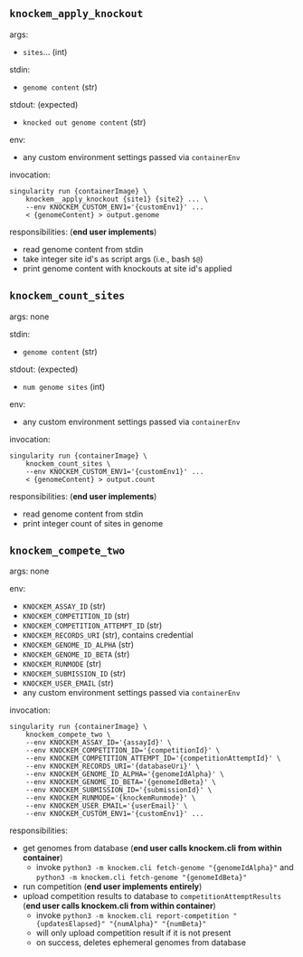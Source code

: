 ## `knockem_apply_knockout`

args:
- `sites`... (int)

stdin:
- `genome content` (str)

stdout: (expected)
- `knocked out genome content` (str)

env:
- any custom environment settings passed via `containerEnv`

invocation:
```
singularity run {containerImage} \
    knockem__apply_knockout {site1} {site2} ... \
    --env KNOCKEM_CUSTOM_ENV1='{customEnv1}' ...
    < {genomeContent} > output.genome
```

responsibilities: (**end user implements**)
- read genome content from stdin
- take integer site id's as script args (i.e., bash `$@`)
- print genome content with knockouts at site id's applied


## `knockem_count_sites`

args: none

stdin:
- `genome content` (str)

stdout: (expected)
- `num genome sites` (int)

env:
- any custom environment settings passed via `containerEnv`

invocation:
```
singularity run {containerImage} \
    knockem_count_sites \
    --env KNOCKEM_CUSTOM_ENV1='{customEnv1}' ...
    < {genomeContent} > output.count
```

responsibilities: (**end user implements**)
- read genome content from stdin
- print integer count of sites in genome

## `knockem_compete_two`

args: none

env:
- `KNOCKEM_ASSAY_ID` (str)
- `KNOCKEM_COMPETITION_ID` (str)
- `KNOCKEM_COMPETITION_ATTEMPT_ID` (str)
- `KNOCKEM_RECORDS_URI` (str), contains credential
- `KNOCKEM_GENOME_ID_ALPHA` (str)
- `KNOCKEM_GENOME_ID_BETA` (str)
- `KNOCKEM_RUNMODE` (str)
- `KNOCKEM_SUBMISSION_ID` (str)
- `KNOCKEM_USER_EMAIL` (str)
- any custom environment settings passed via `containerEnv`

invocation:
```
singularity run {containerImage} \
    knockem_compete_two \
    --env KNOCKEM_ASSAY_ID='{assayId}' \
    --env KNOCKEM_COMPETITION_ID='{competitionId}' \
    --env KNOCKEM_COMPETITION_ATTEMPT_ID='{competitionAttemptId}' \
    --env KNOCKEM_RECORDS_URI='{databaseUri}' \
    --env KNOCKEM_GENOME_ID_ALPHA='{genomeIdAlpha}' \
    --env KNOCKEM_GENOME_ID_BETA='{genomeIdBeta}' \
    --env KNOCKEM_SUBMISSION_ID='{submissionId}' \
    --env KNOCKEM_RUNMODE='{knockemRunmode}' \
    --env KNOCKEM_USER_EMAIL='{userEmail}' \
    --env KNOCKEM_CUSTOM_ENV1='{customEnv1}' ...
```

responsibilities:
- get genomes from database (**end user calls knockem.cli from within container**)
    - invoke `python3 -m knockem.cli fetch-genome "{genomeIdAlpha}"` and `python3 -m knockem.cli fetch-genome "{genomeIdBeta}"`
- run competition (**end user implements entirely**)
- upload competition results to database to `competitionAttemptResults` (**end user calls knockem.cli from within container**)
    - invoke `python3 -m knockem.cli report-competition "{updatesElapsed}" "{numAlpha}" "{numBeta}"`
    - will only upload competition result if it is not present
    - on success, deletes ephemeral genomes from database
